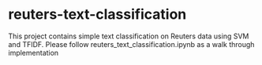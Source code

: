 # reuters-text-classification
This project contains simple text classification on Reuters data using SVM and TFIDF. Please follow reuters_text_classification.ipynb as a walk through implementation